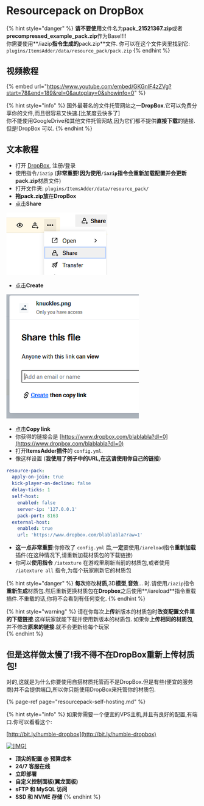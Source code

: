 # Resourcepack on DropBox

{% hint style="danger" %}
**请不要使用**文件名为**pack\_21521367.zip**或者**precompressed\_example\_pack.zip**作为Base!!!!  
你需要使用**/iazip**指令生成的**pack.zip**文件.
你可以在这个文件夹里找到它: `plugins/ItemsAdder/data/resource_pack/pack.zip`
{% endhint %}

## 视频教程

{% embed url="https://www.youtube.com/embed/GKGnlF4zZVg?start=78&end=189&rel=0&autoplay=0&showinfo=0" %}

{% hint style="info" %}
国外最著名的文件托管网站之一**DropBox**.它可以免费分享你的文件,而且很容易又快速.[比某度云快多了]  
你不能使用GoogleDrive和其他文件托管网站,因为它们都不提供**直接下载**的链接.但是!DropBox 可以.
{% endhint %}

## 文本教程

* 打开 [DropBox](https://dropbox.com/), 注册/登录
* 使用指令`/iazip` \(**非常重要!**因为使用`/iazip`指令会重新加载配置并会更新**pack.zip**材质文件\)
* 打开文件夹: `plugins/ItemsAdder/data/resource_pack/`
* **拖****pack.zip****放**在**DropBox**
* 点击**Share**

![](../../.gitbook/assets/immagine%20%2825%29.png)

* 点击**Create**

![](../../.gitbook/assets/immagine%20%2824%29.png)

* 点击**Copy link**
* 你获得的链接会是 [https://www.dropbox.com/blablabla?dl=0](https://www.dropbox.com/blablabla?dl=0) 
* 打开**ItemsAdder插件**的 `config.yml`.
* 像这样设置 \(**我使用了例子中的URL,在这请使用你自己的链接**\)

```yaml
resource-pack:
  apply-on-join: true
  kick-player-on-decline: false
  delay-ticks: 1
  self-host:
    enabled: false
    server-ip: '127.0.0.1'
    pack-port: 8163
  external-host:
    enabled: true
    url: 'https://www.dropbox.com/blablabla?raw=1'
```

* **这一点非常重要**:你修改了 `config.yml` 后,**一定**要使用`/iareload`指令**重新加载**插件\(在这种情况下,请重新加载材质包的下载链接\)
* 你可以**使用指令** `/iatexture` 在游戏里刷新当前的材质包,或者使用 `/iatexture all` 指令,为每个玩家刷新它的材质包

{% hint style="danger" %}
**每次**修改**材质**,3D**模型**,**音效**... 时.请使用`/iazip`指令**重新生成**材质包.然后重新更换材质包在**Dropbox**之后使用**/iareload**指令重载插件.不重载的话,你将不会看到有任何变化.
{% endhint %}

{% hint style="warning" %}
请在你每次**上传**新版本的材质包时**改变配置文件里的下载链接**.这样玩家就能下载并使用新版本的材质包.
如果你**上传相同的材质包**,并不修改**原来的链接**.就不会更新给每个玩家  
{% endhint %}



## 但是这样做太慢了!我不得不在DropBox重新上传材质包!

对的,这就是为什么你要使用自搭材质托管而不是DropBox.但是有些\(便宜的服务商\)并不会提供端口,所以你只能使用DropBox来托管你的材质包.

{% page-ref page="resourcepack-self-hosting.md" %}

{% hint style="info" %}
如果你需要一个便宜的VPS主机,并且有良好的配置,有端口.你可以看看这个:

[http://bit.ly/humble-dropbox](http://bit.ly/humble-dropbox)

 [![\[&#x200B;IMG\]](https://proxy.spigotmc.org/79afd6d87a5bfbed0addd07d59139b29552f0627?url=https%3A%2F%2Fi.imgur.com%2FMMICa0s.jpg)](https://bit.ly/2MOtOR5)  


* **顶尖的配置 @ 预算成本**
* **24/7 客服在线**
* **立即部署**
* **自定义控制面板\(翼龙面板\)**
* **sFTP 和 MySQL 访问**
* **SSD 和 NVME 存储**
{% endhint %}

